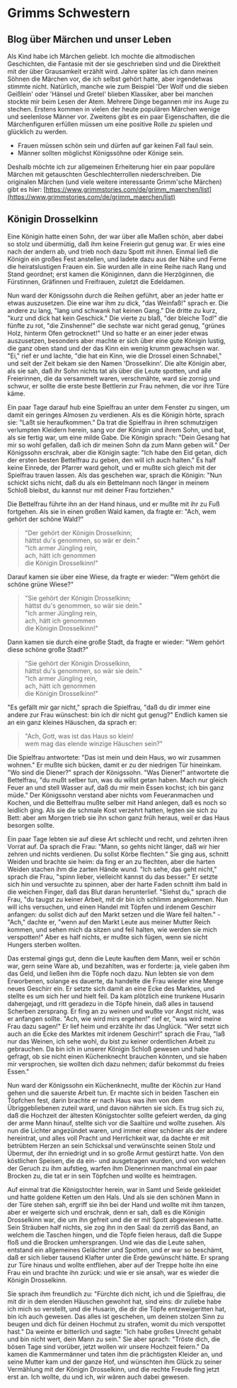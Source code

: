 # Grimms Schwestern

## Blog über Märchen und unser Leben

Als Kind habe ich Märchen geliebt. Ich mochte die altmodischen Geschichten, die Fantasie mit der sie geschrieben sind und die Direktheit mit der über Grausamkeit erzählt wird. 
Jahre später las ich dann meinen Söhnen die Märchen vor, die ich selbst gehört hatte, aber irgendetwas stimmte nicht. Natürlich, manche wie zum Beispiel 'Der Wolf und die sieben Geißlein' oder 'Hänsel und Gretel' blieben Klassiker, aber bei manchen stockte mir beim Lesen der Atem. 
Mehrere Dinge begannen mir ins Auge zu stechen. 
Erstens kommen in vielen der heute populären Märchen wenige und seelenlose Männer vor. 
Zweitens gibt es ein paar Eigenschaften, die die Märchenfiguren erfüllen müssen um eine positive Rolle zu spielen und glücklich zu werden.

* Frauen müssen schön sein und dürfen auf gar keinen Fall faul sein.
* Männer sollten möglichst Königssöhne oder Könige sein.

Deshalb möchte ich zur allgemeinen Erheiterung hier ein paar populäre Märchen mit getauschten Geschlechterrollen niederschreiben.
Die originalen Märchen (und viele weitere interessante Grimm'sche Märchen) gibt es hier: [https://www.grimmstories.com/de/grimm_maerchen/list](https://www.grimmstories.com/de/grimm_maerchen/list)

## Königin Drosselkinn
Eine Königin hatte einen Sohn, der war über alle Maßen schön, aber dabei so stolz und übermütig, daß ihm keine Freierin gut genug war. Er wies eine nach der andern ab, und trieb noch dazu Spott mit ihnen. Einmal ließ die Königin ein großes Fest anstellen, und ladete dazu aus der Nähe und Ferne die heiratslustigen Frauen ein. Sie wurden alle in eine Reihe nach Rang und Stand geordnet; erst kamen die Königinnen, dann die Herzöginnen, die Fürstinnen, Gräfinnen und Freifrauen, zuletzt die Edeldamen.

Nun ward der Königssohn durch die Reihen geführt, aber an jeder hatte er etwas auszusetzen. Die eine war ihm zu dick, "das Weinfaß!" sprach er. Die andere zu lang, "lang und schwank hat keinen Gang." Die dritte zu kurz, "kurz und dick hat kein Geschick." Die vierte zu blaß, "der bleiche Tod!" die fünfte zu rot, "die Zinshenne!" die sechste war nicht gerad genug, "grünes Holz, hinterm Ofen getrocknet!" Und so hatte er an einer jeder etwas auszusetzen, besonders aber machte er sich über eine gute Königin lustig, die ganz oben stand und der das Kinn ein wenig krumm gewachsen war. "Ei," rief er und lachte, "die hat ein Kinn, wie die Drossel einen Schnabel," und seit der Zeit bekam sie den Namen 'Drosselkinn'. Die alte Königin aber, als sie sah, daß ihr Sohn nichts tat als über die Leute spotten, und alle Freierinnen, die da versammelt waren, verschmähte, ward sie zornig und schwur, er sollte die erste beste Bettlerin zur Frau nehmen, die vor ihre Türe käme.

Ein paar Tage darauf hub eine Spielfrau an unter dem Fenster zu singen, um damit ein geringes Almosen zu verdienen. Als es die Königin hörte, sprach sie: "Laßt sie heraufkommen." Da trat die Spielfrau in ihren schmutzigen verlumpten Kleidern herein, sang vor der Königin und ihrem Sohn, und bat, als sie fertig war, um eine milde Gabe. Die Königin sprach: "Dein Gesang hat mir so wohl gefallen, daß ich dir meinen Sohn da zum Mann geben will." Der Königssohn erschrak, aber die Königin sagte: "Ich habe den Eid getan, dich der ersten besten Bettelfrau zu geben, den will ich auch halten." Es half keine Einrede, der Pfarrer ward geholt, und er mußte sich gleich mit der Spielfrau trauen lassen. Als das geschehen war, sprach die Königin: "Nun schickt sichs nicht, daß du als ein Bettelmann noch Iänger in meinem Schloß bleibst, du kannst nur mit deiner Frau fortziehen."

Die Bettelfrau führte ihn an der Hand hinaus, und er mußte mit ihr zu Fuß fortgehen. Als sie in einen großen Wald kamen, da fragte er: "Ach, wem gehört der schöne Wald?"

> "Der gehört der Königin Drosselkinn;  
hättst du's genommen, so wär er dein."  
"Ich armer Jüngling rein,  
ach, hätt ich genommen  
die Königin Drosselkinn!"

Darauf kamen sie über eine Wiese, da fragte er wieder: "Wem gehört die schöne grüne Wiese?"

> "Sie gehört der Königin Drosselkinn;  
hättst du's genommen, so wär sie dein."  
"Ich armer Jüngling rein,  
ach, hätt ich genommen  
die Königin Drosselkinn!"

Dann kamen sie durch eine große Stadt, da fragte er wieder: "Wem gehört diese schöne große Stadt?"

> "Sie gehört der Königin Drosselkinn,  
hättst du's genommen, so wär sie dein."  
"Ich armer Jüngling rein,  
ach, hätt ich genommen  
die Königin Drosselkinn!"

"Es gefällt mir gar nicht," sprach die Spielfrau, "daß du dir immer eine andere zur Frau wünschest: bin ich dir nicht gut genug?" Endlich kamen sie an ein ganz kleines Häuschen, da sprach er:

> "Ach, Gott, was ist das Haus so klein!  
wem mag das elende winzige Häuschen sein?"

Die Spielfrau antwortete: "Das ist mein und dein Haus, wo wir zusammen wohnen." Er mußte sich bücken, damit er zu der niedrigen Tür hineinkam. "Wo sind die Diener?" sprach der Königssohn. "Was Diener!" antwortete die Bettelfrau, "du mußt selber tun, was du willst getan haben. Mach nur gleich Feuer an und stell Wasser auf, daß du mir mein Essen kochst; ich bin ganz müde." Der Königssohn verstand aber nichts vom Feueranmachen und Kochen, und die Bettelfrau mußte selber mit Hand anlegen, daß es noch so leidlich ging. Als sie die schmale Kost verzehrt hatten, legten sie sich zu Bett: aber am Morgen trieb sie ihn schon ganz früh heraus, weil er das Haus besorgen sollte.

Ein paar Tage lebten sie auf diese Art schlecht und recht, und zehrten ihren Vorrat auf. Da sprach die Frau: "Mann, so gehts nicht länger, daß wir hier zehren und nichts verdienen. Du sollst Körbe flechten." Sie ging aus, schnitt Weiden und brachte sie heim: da fing er an zu flechten, aber die harten Weiden stachen ihm die zarten Hände wund. "Ich sehe, das geht nicht," sprach die Frau, "spinn lieber, vielleicht kannst du das besser." Er setzte sich hin und versuchte zu spinnen, aber der harte Faden schnitt ihm bald in die weichen Finger, daß das Blut daran herunterlief. "Siehst du," sprach die Frau, "du taugst zu keiner Arbeit, mit dir bin ich schlimm angekommen. Nun will ichs versuchen, und einen Handel mit Töpfen und irdenem Geschirr anfangen: du sollst dich auf den Markt setzen und die Ware feil halten." - "Ach," dachte er, "wenn auf den Markt Leute aus meiner Mutter Reich kommen, und sehen mich da sitzen und feil halten, wie werden sie mich verspotten!" Aber es half nichts, er mußte sich fügen, wenn sie nicht Hungers sterben wollten.

Das erstemal gings gut, denn die Leute kauften dem Mann, weil er schön war, gern seine Ware ab, und bezahlten, was er forderte: ja, viele gaben ihm das Geld, und ließen ihm die Töpfe noch dazu. Nun lebten sie von dem Erworbenen, solange es dauerte, da handelte die Frau wieder eine Menge neues Geschirr ein. Er setzte sich damit an eine Ecke des Marktes, und stellte es um sich her und hielt feil. Da kam plötzlich eine trunkene Husarin dahergejagt, und ritt geradezu in die Töpfe hinein, daß alles in tausend Scherben zersprang. Er fing an zu weinen und wußte vor Angst nicht, was er anfangen sollte. "Ach, wie wird mirs ergehen!" rief er, "was wird meine Frau dazu sagen!" Er lief heim und erzählte ihr das Unglück. "Wer setzt sich auch an die Ecke des Marktes mit irdenem Geschirr!" sprach die Frau, "laß nur das Weinen, ich sehe wohl, du bist zu keiner ordentlichen Arbeit zu gebrauchen. Da bin ich in unserer Königin Schloß gewesen und habe gefragt, ob sie nicht einen Küchenknecht brauchen könnten, und sie haben mir versprochen, sie wollten dich dazu nehmen; dafür bekommst du freies Essen."

Nun ward der Königssohn ein Küchenknecht, mußte der Köchin zur Hand gehen und die sauerste Arbeit tun. Er machte sich in beiden Taschen ein Töpfchen fest, darin brachte er nach Haus was ihm von dem Übriggebliebenen zuteil ward, und davon nährten sie sich. Es trug sich zu, daß die Hochzeit der ältesten Königstochter sollte gefeiert werden, da ging der arme Mann hinauf, stellte sich vor die Saaltüre und wollte zusehen. Als nun die Lichter angezündet waren, und immer einer schöner als der andere hereintrat, und alles voll Pracht und Herrlichkeit war, da dachte er mit betrübtem Herzen an sein Schicksal und verwünschte seinen Stolz und Übermut, der ihn erniedrigt und in so große Armut gestürzt hatte. Von den köstlichen Speisen, die da ein- und ausgetragen wurden, und von welchen der Geruch zu ihm aufstieg, warfen ihm Dienerinnen manchmal ein paar Brocken zu, die tat er in sein Töpfchen und wollte es heimtragen.

Auf einmal trat die Königstochter herein, war in Samt und Seide gekleidet und hatte goldene Ketten um den Hals. Und als sie den schönen Mann in der Türe stehen sah, ergriff sie ihn bei der Hand und wollte mit ihm tanzen, aber er weigerte sich und erschrak, denn er sah, daß es die Königin Drosselkinn war, die um ihn gefreit und die er mit Spott abgewiesen hatte. Sein Sträuben half nichts, sie zog ihn in den Saal: da zerriß das Band, an welchem die Taschen hingen, und die Töpfe fielen heraus, daß die Suppe floß und die Brocken umhersprangen. Und wie das die Leute sahen, entstand ein allgemeines Gelächter und Spotten, und er war so beschämt, daß er sich lieber tausend Klafter unter die Erde gewünscht hätte. Er sprang zur Türe hinaus und wollte entfliehen, aber auf der Treppe holte ihn eine Frau ein und brachte ihn zurück: und wie er sie ansah, war es wieder die Königin Drosselkinn.

Sie sprach ihm freundlich zu: "Fürchte dich nicht, ich und die Spielfrau, die mit dir in dem elenden Häuschen gewohnt hat, sind eins: dir zuliebe habe ich mich so verstellt, und die Husarin, die dir die Töpfe entzweigeritten hat, bin ich auch gewesen. Das alles ist geschehen, um deinen stolzen Sinn zu beugen und dich für deinen Hochmut zu strafen, womit du mich verspottet hast." Da weinte er bitterlich und sagte: "Ich habe großes Unrecht gehabt und bin nicht wert, dein Mann zu sein." Sie aber sprach: "Tröste dich, die bösen Tage sind vorüber, jetzt wollen wir unsere Hochzeit feiern." Da kamen die Kammermänner und taten ihm die prächtigsten Kleider an, und seine Mutter kam und der ganze Hof, und wünschten ihm Glück zu seiner Vermählung mit der Königin Drosselkinn, und die rechte Freude fing jetzt erst an. Ich wollte, du und ich, wir wären auch dabei gewesen.

